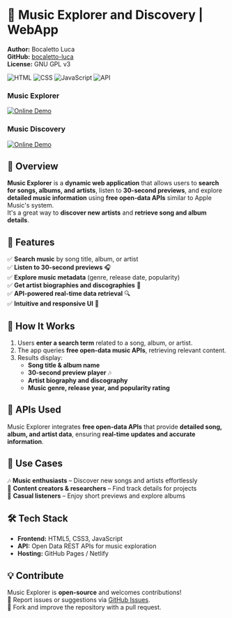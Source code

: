 # 🎵 Music Explorer and Discovery | WebApp 

**Author:** Bocaletto Luca  
**GitHub:** [bocaletto-luca](https://github.com/bocaletto-luca)  
**License:** GNU GPL v3  

![HTML](https://img.shields.io/badge/HTML5-E34F26?style=flat-square&logo=html5&logoColor=white)
![CSS](https://img.shields.io/badge/CSS3-1572B6?style=flat-square&logo=css3&logoColor=white)
![JavaScript](https://img.shields.io/badge/JavaScript-F7DF1E?style=flat-square&logo=javascript&logoColor=black)
![API](https://img.shields.io/badge/API-Apple%20Music%20like-9cf?style=flat-square&logo=music)

### Music Explorer
[![Online Demo](https://img.shields.io/badge/Online-Demo-blue?style=for-the-badge&logo=google-chrome&logoColor=white)](https://bocaletto-luca.github.io/Music-Explorer/music-explorer.html)
### Music Discovery
[![Online Demo](https://img.shields.io/badge/Online-Demo-blue?style=for-the-badge&logo=google-chrome&logoColor=white)](https://bocaletto-luca.github.io/Music-Explorer/music-discovery.html)

## 📌 Overview  

**Music Explorer** is a **dynamic web application** that allows users to **search for songs, albums, and artists**, listen to **30-second previews**, and explore **detailed music information** using **free open-data APIs** similar to Apple Music's system.  
It's a great way to **discover new artists** and **retrieve song and album details**.

## 🌟 Features  

✅ **Search music** by song title, album, or artist  
✅ **Listen to 30-second previews** 🎧  
✅ **Explore music metadata** (genre, release date, popularity)  
✅ **Get artist biographies and discographies** 📜  
✅ **API-powered real-time data retrieval** 🔍  
✅ **Intuitive and responsive UI** 📱  

## 🚀 How It Works  

1. Users **enter a search term** related to a song, album, or artist.  
2. The app queries **free open-data music APIs**, retrieving relevant content.  
3. Results display:
   - **Song title & album name**  
   - **30-second preview player** 🎶  
   - **Artist biography and discography**  
   - **Music genre, release year, and popularity rating**  

## 🔗 APIs Used  

Music Explorer integrates **free open-data APIs** that provide **detailed song, album, and artist data**, ensuring **real-time updates and accurate information**.

## 🎯 Use Cases  

🎶 **Music enthusiasts** – Discover new songs and artists effortlessly  
📝 **Content creators & researchers** – Find track details for projects  
📢 **Casual listeners** – Enjoy short previews and explore albums  

## 🛠 Tech Stack  

- **Frontend:** HTML5, CSS3, JavaScript  
- **API:** Open Data REST APIs for music exploration  
- **Hosting:** GitHub Pages / Netlify  

## 💡 Contribute  

Music Explorer is **open-source** and welcomes contributions!  
📌 Report issues or suggestions via [GitHub Issues](https://github.com/bocaletto-luca/music-explorer/issues).  
🔧 Fork and improve the repository with a pull request.  
